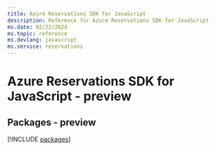 ```yaml
---
title: Azure Reservations SDK for JavaScript
description: Reference for Azure Reservations SDK for JavaScript
ms.date: 02/22/2024
ms.topic: reference
ms.devlang: javascript
ms.service: reservations
---
```

# Azure Reservations SDK for JavaScript - preview
## Packages - preview
[!INCLUDE [packages](reservations-index.md)]